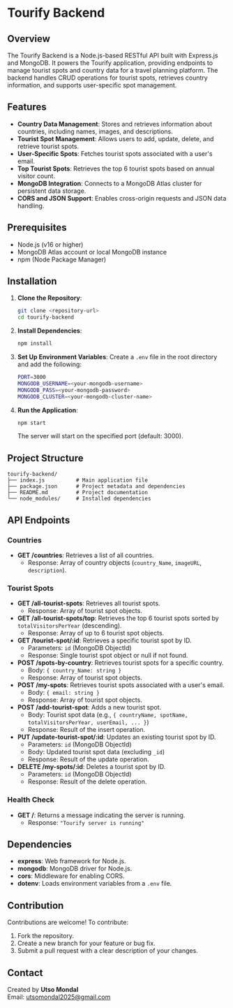 # Tourify Backend

## Overview

The Tourify Backend is a Node.js-based RESTful API built with Express.js and MongoDB. It powers the Tourify application, providing endpoints to manage tourist spots and country data for a travel planning platform. The backend handles CRUD operations for tourist spots, retrieves country information, and supports user-specific spot management.

## Features

- **Country Data Management**: Stores and retrieves information about countries, including names, images, and descriptions.
- **Tourist Spot Management**: Allows users to add, update, delete, and retrieve tourist spots.
- **User-Specific Spots**: Fetches tourist spots associated with a user's email.
- **Top Tourist Spots**: Retrieves the top 6 tourist spots based on annual visitor count.
- **MongoDB Integration**: Connects to a MongoDB Atlas cluster for persistent data storage.
- **CORS and JSON Support**: Enables cross-origin requests and JSON data handling.

## Prerequisites

- Node.js (v16 or higher)
- MongoDB Atlas account or local MongoDB instance
- npm (Node Package Manager)

## Installation

1. **Clone the Repository**:

   ```bash
   git clone <repository-url>
   cd tourify-backend
   ```

2. **Install Dependencies**:

   ```bash
   npm install
   ```

3. **Set Up Environment Variables**: Create a `.env` file in the root directory and add the following:

   ```bash
   PORT=3000
   MONGODB_USERNAME=<your-mongodb-username>
   MONGODB_PASS=<your-mongodb-password>
   MONGODB_CLUSTER=<your-mongodb-cluster-name>
   ```

4. **Run the Application**:

   ```bash
   npm start
   ```

   The server will start on the specified port (default: 3000).

## Project Structure

```
tourify-backend/
├── index.js          # Main application file
├── package.json      # Project metadata and dependencies
├── README.md         # Project documentation
└── node_modules/     # Installed dependencies
```

## API Endpoints

### Countries

- **GET /countries**: Retrieves a list of all countries.
  - Response: Array of country objects (`country_Name`, `imageURL`, `description`).

### Tourist Spots

- **GET /all-tourist-spots**: Retrieves all tourist spots.
  - Response: Array of tourist spot objects.
- **GET /all-tourist-spots/top**: Retrieves the top 6 tourist spots sorted by `totalVisitorsPerYear` (descending).
  - Response: Array of up to 6 tourist spot objects.
- **GET /tourist-spot/:id**: Retrieves a specific tourist spot by ID.
  - Parameters: `id` (MongoDB ObjectId)
  - Response: Single tourist spot object or null if not found.
- **POST /spots-by-country**: Retrieves tourist spots for a specific country.
  - Body: `{ country_Name: string }`
  - Response: Array of tourist spot objects.
- **POST /my-spots**: Retrieves tourist spots associated with a user's email.
  - Body: `{ email: string }`
  - Response: Array of tourist spot objects.
- **POST /add-tourist-spot**: Adds a new tourist spot.
  - Body: Tourist spot data (e.g., `{ countryName, spotName, totalVisitorsPerYear, userEmail, ... }`)
  - Response: Result of the insert operation.
- **PUT /update-tourist-spot/:id**: Updates an existing tourist spot by ID.
  - Parameters: `id` (MongoDB ObjectId)
  - Body: Updated tourist spot data (excluding `_id`)
  - Response: Result of the update operation.
- **DELETE /my-spots/:id**: Deletes a tourist spot by ID.
  - Parameters: `id` (MongoDB ObjectId)
  - Response: Result of the delete operation.

### Health Check

- **GET /**: Returns a message indicating the server is running.
  - Response: `"Tourify server is running"`

## Dependencies

- **express**: Web framework for Node.js.
- **mongodb**: MongoDB driver for Node.js.
- **cors**: Middleware for enabling CORS.
- **dotenv**: Loads environment variables from a `.env` file.

## Contribution
Contributions are welcome! To contribute:
1. Fork the repository.
2. Create a new branch for your feature or bug fix.
3. Submit a pull request with a clear description of your changes.

## Contact
Created by **Utso Mondal**  
Email: [utsomondal2025@gmail.com](mailto:utsomondal2025@gmail.com)